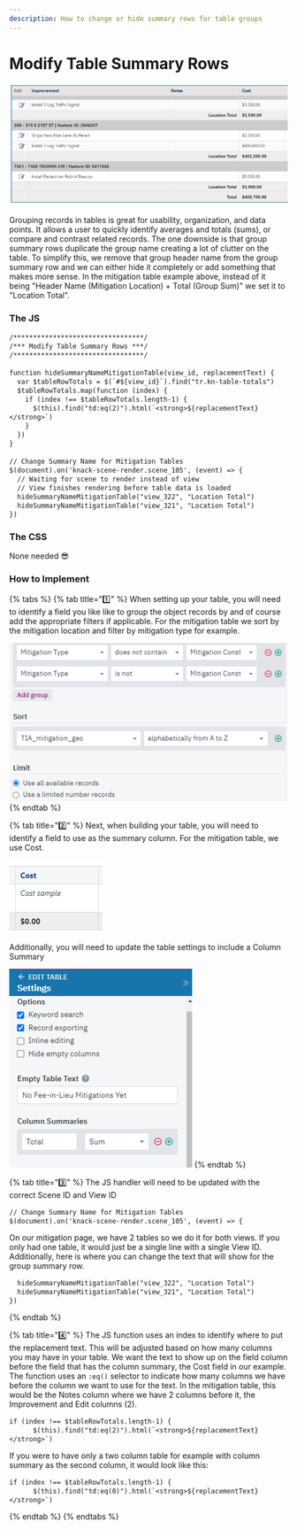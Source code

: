 ```yaml
---
description: How to change or hide summary rows for table groups
---
```


# Modify Table Summary Rows

![Mitigation table, grouped by mitigation location, with modified summary rows](../../.gitbook/assets/image%20%28140%29.png)

Grouping records in tables is great for usability, organization, and data points. It allows a user to quickly identify averages and totals \(sums\), or compare and contrast related records. The one downside is that group summary rows duplicate the group name creating a lot of clutter on the table. To simplify this, we remove that group header name from the group summary row and we can either hide it completely or add something that makes more sense. In the mitigation table example above, instead of it being "Header Name \(Mitigation Location\) + Total \(Group Sum\)" we set it to "Location Total".

### The JS

```text
/*********************************/
/*** Modify Table Summary Rows ***/
/*********************************/

function hideSummaryNameMitigationTable(view_id, replacementText) {
  var $tableRowTotals = $(`#${view_id}`).find("tr.kn-table-totals")
  $tableRowTotals.map(function (index) {
    if (index !== $tableRowTotals.length-1) {
      $(this).find("td:eq(2)").html(`<strong>${replacementText}</strong>`)
    }
  })
}

// Change Summary Name for Mitigation Tables
$(document).on('knack-scene-render.scene_105', (event) => {
  // Waiting for scene to render instead of view
  // View finishes rendering before table data is loaded
  hideSummaryNameMitigationTable("view_322", "Location Total")
  hideSummaryNameMitigationTable("view_321", "Location Total")
})
```



### The CSS

None needed 😎

### How to Implement

{% tabs %}
{% tab title="1️⃣" %}
When setting up your table, you will need to identify a field you like like to group the object records by and of course add the appropriate filters if applicable. For the mitigation table we sort by the mitigation location and filter by mitigation type for example.

![](../../.gitbook/assets/image%20%28143%29.png)
{% endtab %}

{% tab title="2️⃣" %}
Next, when building your table, you will need to identify a field to use as the summary column. For the mitigation table, we use Cost.

![](../../.gitbook/assets/image%20%28142%29.png)

Additionally, you will need to update the table settings to include a Column Summary

![](../../.gitbook/assets/image%20%28141%29.png)
{% endtab %}

{% tab title="3️⃣" %}
The JS handler will need to be updated with the correct Scene ID and View ID

```text
// Change Summary Name for Mitigation Tables
$(document).on('knack-scene-render.scene_105', (event) => {
```

On our mitigation page, we have 2 tables so we do it for both views. If you only had one table, it would just be a single line with a single View ID. Additionally, here is where you can change the text that will show for the group summary row.

```text
  hideSummaryNameMitigationTable("view_322", "Location Total")
  hideSummaryNameMitigationTable("view_321", "Location Total")
})
```
{% endtab %}

{% tab title="4️⃣" %}
The JS function uses an index to identify where to put the replacement text. This will be adjusted based on how many columns you may have in your table. We want the text to show up on the field column before the field that has the column summary, the Cost field in our example. The function uses an `:eq()` selector to indicate how many columns we have before the column we want to use for the text. In the mitigation table, this would be the Notes column where we have 2 columns before it, the Improvement and Edit columns \(2\).

```text
if (index !== $tableRowTotals.length-1) {
      $(this).find("td:eq(2)").html(`<strong>${replacementText}</strong>`)
```

If you were to have only a two column table for example with column summary as the second column, it would look like this:

```text
if (index !== $tableRowTotals.length-1) {
      $(this).find("td:eq(0)").html(`<strong>${replacementText}</strong>`)
```
{% endtab %}
{% endtabs %}



